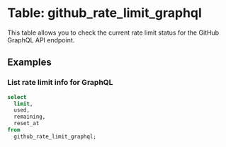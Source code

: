 # Table: github_rate_limit_graphql

This table allows you to check the current rate limit status for the GitHub GraphQL API endpoint.

## Examples

### List rate limit info for GraphQL 

```sql
select
  limit,
  used,
  remaining,
  reset_at
from
  github_rate_limit_graphql;
```